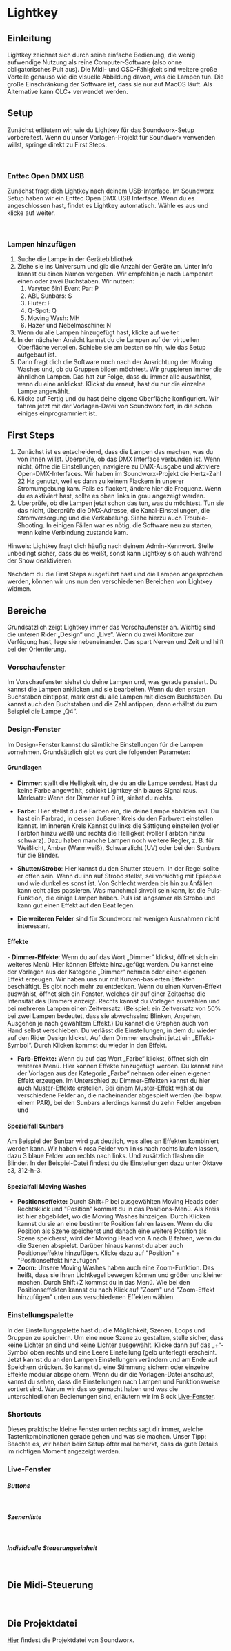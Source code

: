 # Lightkey

## Einleitung

Lightkey zeichnet sich durch seine einfache Bedienung, die wenig aufwendige Nutzung als reine Computer-Software (also ohne obligatorisches Pult aus). Die Midi- und OSC-Fähigkeit sind weitere große Vorteile genauso wie die visuelle Abbildung davon, was die Lampen tun. Die große Einschränkung der Software ist, dass sie nur auf MacOS läuft. Als Alternative kann QLC+ verwendet werden.

## Setup

Zunächst erläutern wir, wie du Lightkey für das Soundworx-Setup vorbereitest. Wenn du unser Vorlagen-Projekt für Soundworx verwenden willst, springe direkt zu First Steps.

 
### Enttec Open DMX USB

Zunächst fragt dich Lightkey nach deinem USB-Interface. Im Soundworx Setup haben wir ein Enttec Open DMX USB Interface. Wenn du es angeschlossen hast, findet es Lightkey automatisch. Wähle es aus und klicke auf weiter.

 

### Lampen hinzufügen

1. Suche die Lampe in der Gerätebibliothek
2. Ziehe sie ins Universum und gib die Anzahl der Geräte an. Unter Info kannst du einen Namen vergeben. Wir empfehlen je nach Lampenart einen oder zwei Buchstaben. Wir nutzen:
    1. Varytec 6in1 Event Par: P
    2. ABL Sunbars: S
    3. Fluter: F
    4. Q-Spot: Q
    5. Moving Wash: MH
    6. Hazer und Nebelmaschine: N
3. Wenn du alle Lampen hinzugefügt hast, klicke auf weiter.
4. In der nächsten Ansicht kannst du die Lampen auf der virtuellen Oberfläche verteilen. Schiebe sie am besten so hin, wie das Setup aufgebaut ist.
5. Dann fragt dich die Software noch nach der Ausrichtung der Moving Washes und, ob du Gruppen bilden möchtest. Wir gruppieren immer die ähnlichen Lampen. Das hat zur Folge, dass du immer alle auswählst, wenn du eine anklickst. Klickst du erneut, hast du nur die einzelne Lampe angewählt.
6. Klicke auf Fertig und du hast deine eigene Oberfläche konfiguriert. Wir fahren jetzt mit der Vorlagen-Datei von Soundworx fort, in die schon einiges einprogrammiert ist.
 

## First Steps

1. Zunächst ist es entscheidend, dass die Lampen das machen, was du von ihnen willst. Überprüfe, ob das DMX Interface verbunden ist. Wenn nicht, öffne die Einstellungen, navigiere zu DMX-Ausgabe und aktiviere Open-DMX-Interfaces. Wir haben im Soundworx-Projekt die Hertz-Zahl 22 Hz genutzt, weil es dann zu keinem Flackern in unserer Stromumgebung kam. Falls es flackert, ändere hier die Frequenz. Wenn du es aktiviert hast, sollte es oben links in grau angezeigt werden.
2. Überprüfe, ob die Lampen jetzt schon das tun, was du möchtest. Tun sie das nicht, überprüfe die DMX-Adresse, die Kanal-Einstellungen, die Stromversorgung und die Verkabelung. Siehe hierzu auch Trouble-Shooting. In einigen Fällen war es nötig, die Software neu zu starten, wenn keine Verbindung zustande kam.

Hinweis: Lightkey fragt dich häufig nach deinem Admin-Kennwort. Stelle unbedingt sicher, dass du es weißt, sonst kann Lightkey sich auch während der Show deaktivieren.

Nachdem du die First Steps ausgeführt hast und die Lampen angesprochen werden, können wir uns nun den verschiedenen Bereichen von Lightkey widmen.


## Bereiche

Grundsätzlich zeigt Lightkey immer das Vorschaufenster an. Wichtig sind die unteren Rider „Design“ und „Live“. Wenn du zwei Monitore zur Verfügung hast, lege sie nebeneinander. Das spart Nerven und Zeit und hilft bei der Orientierung.


### Vorschaufenster

Im Vorschaufenster siehst du deine Lampen und, was gerade passiert. Du kannst die Lampen anklicken und sie bearbeiten. Wenn du den ersten Buchstaben eintippst, markierst du alle Lampen mit diesem Buchstaben. Du kannst auch den Buchstaben und die Zahl antippen, dann erhältst du zum Beispiel die Lampe „Q4“.


### Design-Fenster

Im Design-Fenster kannst du sämtliche Einstellungen für die Lampen vornehmen. Grundsätzlich gibt es dort die folgenden Parameter:

#### Grundlagen

- **Dimmer**: stellt die Helligkeit ein, die du an die Lampe sendest. Hast du keine Farbe angewählt, schickt Lightkey ein blaues Signal raus. Merksatz: Wenn der Dimmer auf 0 ist, siehst du nichts.
- **Farbe**: Hier stellst du die Farben ein, die deine Lampe abbilden soll. Du hast ein Farbrad, in dessen äußeren Kreis du den Farbwert einstellen kannst. Im inneren Kreis Kannst du links die Sättigung einstellen (voller Farbton hinzu weiß) und rechts die Helligkeit (voller Farbton hinzu schwarz). Dazu haben manche Lampen noch weitere Regler, z. B. für Weißlicht, Amber (Warmweiß), Schwarzlicht (UV) oder bei den Sunbars für die Blinder.
- **Shutter/Strobo**: Hier kannst du den Shutter steuern. In der Regel sollte er offen sein. Wenn du ihn auf Strobo stellst, sei vorsichtig mit Epilepsie und wie dunkel es sonst ist. Von Schlecht werden bis hin zu Anfällen kann echt alles passieren. Was manchmal sinvoll sein kann, ist die Puls-Funktion, die einige Lampen haben. Puls ist langsamer als Strobo und kann gut einen Effekt auf den Beat legen.

- **Die weiteren Felder** sind für Soundworx mit wenigen Ausnahmen nicht interessant.

#### Effekte

- **Dimmer-Effekte**: Wenn du auf das Wort „Dimmer“ klickst, öffnet sich ein weiteres Menü. Hier können Effekte hinzugefügt werden. Du kannst eine der Vorlagen aus der Kategorie „Dimmer“ nehmen oder einen eigenen Effekt erzeugen. Wir haben uns nur mit Kurven-basierten Effekten beschäftigt. Es gibt noch mehr zu entdecken. Wenn du einen Kurven-Effekt auswählst, öffnet sich ein Fenster, welches dir auf einer Zeitachse die Intensität des Dimmers anzeigt. Rechts kannst du Vorlagen auswählen und bei mehreren Lampen einen Zeitversatz. (Beispiel: ein Zeitversatz von 50% bei zwei Lampen bedeutet, dass sie abwechselnd Blinken, Angehen, Ausgehen je nach gewähltem Effekt.) Du kannst die Graphen auch von Hand selbst verschieben. Du verlässt die Einstellungen, in dem du wieder auf den Rider Design klickst. Auf dem Dimmer erscheint jetzt ein „Effekt-Symbol“. Durch Klicken kommst du wieder in den Effekt.
- **Farb-Effekte:** Wenn du auf das Wort „Farbe“ klickst, öffnet sich ein weiteres Menü. Hier können Effekte hinzugefügt werden. Du kannst eine der Vorlagen aus der Kategorie „Farbe“ nehmen oder einen eigenen Effekt erzeugen. Im Unterschied zu Dimmer-Effekten kannst du hier auch Muster-Effekte erstellen. Bei einem Muster-Effekt wählst du verschiedene Felder an, die nacheinander abgespielt werden (bei bspw. einem PAR), bei den Sunbars allerdings kannst du zehn Felder angeben und

#### Spezialfall Sunbars

Am Beispiel der Sunbar wird gut deutlich, was alles an Effekten kombiniert werden kann. Wir haben 4 rosa Felder von links nach rechts laufen lassen, dazu 3 blaue Felder von rechts nach links. Und zusätzlich flashen die Blinder. In der Beispiel-Datei findest du die Einstellungen dazu unter Oktave c3, 312-h-3.

#### Spezialfall Moving Washes

- **Positionseffekte:** Durch Shift+P bei ausgewählten Moving Heads oder Rechtsklick und "Position" kommst du in das Positions-Menü. Als Kreis ist hier abgebildet, wo die Moving Washes hinzeigen. Durch Klicken kannst du sie an eine bestimmte Position fahren lassen. Wenn du die Position als Szene speicherst und danach eine weitere Position als Szene speicherst, wird der Moving Head von A nach B fahren, wenn du die Szenen abspielst. Darüber hinaus kannst du aber auch Positionseffekte hinzufügen. Klicke dazu auf "Position" + "Positionseffekt hinzufügen"
- **Zoom:** Unsere Moving Washes haben auch eine Zoom-Funktion. Das heißt, dass sie ihren Lichtkegel bewegen können und größer und kleiner machen. Durch Shift+Z kommst du in das Menü. Wie bei den Positionseffekten kannst du nach Klick auf "Zoom" und "Zoom-Effekt hinzufügen" unten aus verschiedenen Effekten wählen.

### Einstellungspalette

In der Einstellungspalette hast du die Möglichkeit, Szenen, Loops und Gruppen zu speichern. Um eine neue Szene zu gestalten, stelle sicher, dass keine Lichter an sind und keine Lichter ausgewählt. Klicke dann auf das „+“-Symbol oben rechts und eine Leere Einstellung (gelb unterlegt) erscheint. Jetzt kannst du an den Lampen Einstellungen verändern und am Ende auf Speichern drücken. So kannst du eine Stimmung sichern oder einzelne Effekte modular abspeichern. Wenn du dir die Vorlagen-Datei anschaust, kannst du sehen, dass die Einstellungen nach Lampen und Funktionsweise sortiert sind. Warum wir das so gemacht haben und was die unterschiedlichen Bedienungen sind, erläutern wir im Block [Live-Fenster](#Live-Fenster).


### Shortcuts

Dieses praktische kleine Fenster unten rechts sagt dir immer, welche Tastenkombinationen gerade gehen und was sie machen. Unser Tipp: Beachte es, wir haben beim Setup öfter mal bemerkt, dass da gute Details im richtigen Moment angezeigt werden.


### Live-Fenster

#### *Buttons*

 

#### *Szenenliste*

 

#### *Individuelle Steuerungseinheit*

 

## Die Midi-Steuerung

 
## Die Projektdatei

[Hier]() findest die Projektdatei von Soundworx.
 

